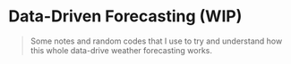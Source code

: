 # Data-Driven Forecasting (WIP)

> Some notes and random codes that I use to try and understand how this whole data-drive weather forecasting works.